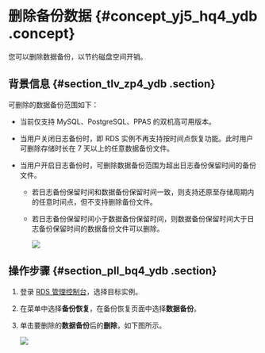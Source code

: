 # 删除备份数据 {#concept_yj5_hq4_ydb .concept}

您可以删除数据备份，以节约磁盘空间开销。

## 背景信息 {#section_tlv_zp4_ydb .section}

可删除的数据备份范围如下：

-   当前仅支持 MySQL、PostgreSQL、PPAS 的双机高可用版本。

-   当用户关闭日志备份时，即 RDS 实例不再支持按时间点恢复功能。此时用户可删除存储时长在 7 天以上的任意数据备份文件。

-   当用户开启日志备份时，可删除数据备份范围为超出日志备份保留时间的备份文件。

    -   若日志备份保留时间和数据备份保留时间一致，则支持还原至存储周期内的任意时间点，但不支持删除备份文件。
    -   若日志备份保留时间小于数据备份保留时间，则数据备份保留时间大于日志备份保留时间的数据备份文件可以删除。

        ![](http://static-aliyun-doc.oss-cn-hangzhou.aliyuncs.com/assets/img/7968/4800_zh-CN.png)


## 操作步骤 {#section_pll_bq4_ydb .section}

1.  登录 [RDS 管理控制台](https://rdsnew.console.aliyun.com/)，选择目标实例。
2.  在菜单中选择**备份恢复**，在备份恢复页面中选择**数据备份**。
3.  单击要删除的**数据备份**后的**删除**，如下图所示。

    ![](http://docs-aliyun.cn-hangzhou.oss.aliyun-inc.com/assets/pic/48450/cn_zh/1483588780514/%E7%B2%98%E8%B4%B4%E5%9B%BE%E7%89%87.png)


